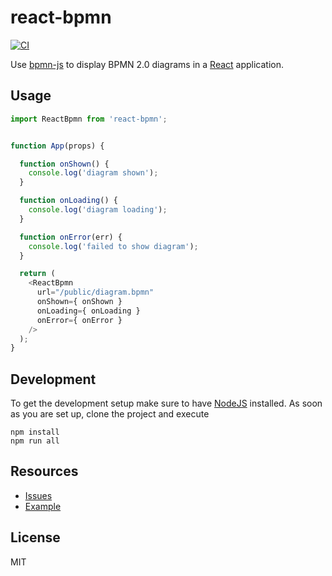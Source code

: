 # react-bpmn

[![CI](https://github.com/bpmn-io/react-bpmn/workflows/CI/badge.svg)](https://github.com/bpmn-io/react-bpmn/actions?query=workflow%3ACI)

Use [bpmn-js](https://github.com/bpmn-io/bpmn-js) to display BPMN 2.0 diagrams in a [React](https://reactjs.org/) application.


## Usage

```javascript
import ReactBpmn from 'react-bpmn';


function App(props) {

  function onShown() {
    console.log('diagram shown');
  }

  function onLoading() {
    console.log('diagram loading');
  }

  function onError(err) {
    console.log('failed to show diagram');
  }

  return (
    <ReactBpmn
      url="/public/diagram.bpmn"
      onShown={ onShown }
      onLoading={ onLoading }
      onError={ onError }
    />
  );
}
```

## Development

To get the development setup make sure to have [NodeJS](https://nodejs.org/en/download/) installed.
As soon as you are set up, clone the project and execute

```
npm install
npm run all
```

## Resources

* [Issues](https://github.com/bpmn-io/react-bpmn/issues)
* [Example](./example)


## License

MIT